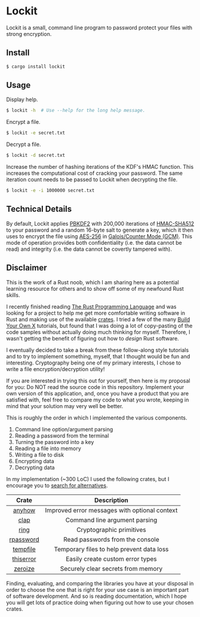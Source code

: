 # Lockit

Lockit is a small, command line program to password protect your files with strong encryption.

## Install

```sh
$ cargo install lockit
```

## Usage

Display help.

```sh
$ lockit -h  # Use --help for the long help message.
```

Encrypt a file.

```sh
$ lockit -e secret.txt
```

Decrypt a file.

```sh
$ lockit -d secret.txt
```

Increase the number of hashing iterations of the KDF's HMAC function. This increases the
computational cost of cracking your password. The same iteration count needs to be passed to Lockit
when decrypting the file.

```sh
$ lockit -e -i 1000000 secret.txt
```

## Technical Details

By default, Lockit applies [PBKDF2](https://en.wikipedia.org/wiki/PBKDF2) with 200,000 iterations of
[HMAC-SHA512](https://en.wikipedia.org/wiki/HMAC) to your password and a random 16-byte salt to
generate a key, which it then uses to encrypt the file using
[AES-256](https://en.wikipedia.org/wiki/Advanced_Encryption_Standard) in [Galois/Counter
Mode (GCM)](https://en.wikipedia.org/wiki/Galois/Counter_Mode). This mode of operation provides both
confidentiality (i.e. the data cannot be read) and integrity (i.e. the data cannot be covertly
tampered with).

## Disclaimer

This is the work of a Rust noob, which I am sharing here as a potential learning resource for others
and to show off some of my newfound Rust skills.

I recently finished reading [The Rust Programming Language](https://doc.rust-lang.org/book/) and was
looking for a project to help me get more comfortable writing software in Rust and making use of the
available [crates](https://crates.io/). I tried a few of the many
[Build Your Own X](https://build-your-own-x.vercel.app/) tutorials, but found that I was doing a lot
of copy-pasting of the code samples without actually doing much thinking for myself. Therefore, I
wasn't getting the benefit of figuring out how to _design_ Rust software.

I eventually decided to take a break from these follow-along style tutorials and to try to implement
something, myself, that I thought would be fun and interesting. Cryptography being one of my primary
interests, I chose to write a file encryption/decryption utility!

If you are interested in trying this out for yourself, then here is my proposal for you: Do NOT read
the source code in this repository. Implement your own version of this application, and, once you
have a product that you are satisfied with, feel free to compare my code to what you wrote, keeping
in mind that your solution may very well be better.

This is roughly the order in which I implemented the various components.

1. Command line option/argument parsing
2. Reading a password from the terminal
3. Turning the password into a key
4. Reading a file into memory
5. Writing a file to disk
6. Encrypting data
7. Decrypting data

In my implementation (~300 LoC) I used the following crates, but I encourage you to [search for
alternatives](https://crates.io/).

| Crate                                           | Description                                   |
| :---------------------------------------------: | :-------------------------------------------: |
| [anyhow](https://crates.io/crates/anyhow)       | Improved error messages with optional context |
| [clap](https://crates.io/crates/clap)           | Command line argument parsing                 |
| [ring](https://crates.io/crates/ring)           | Cryptographic primitives                      |
| [rpassword](https://crates.io/crates/rpassword) | Read passwords from the console               |
| [tempfile](https://crates.io/crates/tempfile)   | Temporary files to help prevent data loss     |
| [thiserror](https://crates.io/crates/thiserror) | Easily create custom error types              |
| [zeroize](https://crates.io/crates/zeroize)     | Securely clear secrets from memory            |

Finding, evaluating, and comparing the libraries you have at your disposal in order to choose the
one that is right for your use case is an important part of software development. And so is reading
documentation, which I hope you will get lots of practice doing when figuring out how to use your
chosen crates.
